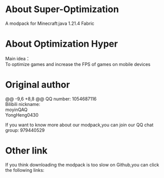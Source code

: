 # About Super-Optimization
A modpack for Minecraft:java 1.21.4 Fabric   
# About Optimization Hyper 
Main idea：    
To optimize games and increase the FPS of games on mobile devices
# Original author
@@ -9,6 +8,8 @@ QQ number:
1054687116   
Bilibili nickname:    
moyinQAQ    
YongHeng0430

If you want to know more about our modpack,you can join our QQ chat group:    979440529
# Other link
If you think downloading the modpack is too slow on Github,you can click the following links:    
